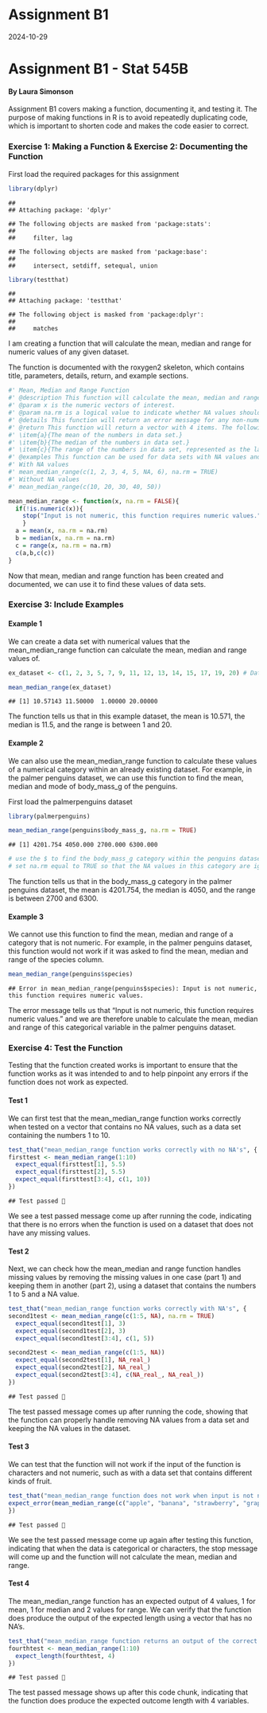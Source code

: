 Assignment B1
================
2024-10-29

# Assignment B1 - Stat 545B

#### By Laura Simonson

Assignment B1 covers making a function, documenting it, and testing it.
The purpose of making functions in R is to avoid repeatedly duplicating
code, which is important to shorten code and makes the code easier to
correct.

### Exercise 1: Making a Function & Exercise 2: Documenting the Function

First load the required packages for this assignment

``` r
library(dplyr)
```

    ## 
    ## Attaching package: 'dplyr'

    ## The following objects are masked from 'package:stats':
    ## 
    ##     filter, lag

    ## The following objects are masked from 'package:base':
    ## 
    ##     intersect, setdiff, setequal, union

``` r
library(testthat)
```

    ## 
    ## Attaching package: 'testthat'

    ## The following object is masked from 'package:dplyr':
    ## 
    ##     matches

I am creating a function that will calculate the mean, median and range
for numeric values of any given dataset.

The function is documented with the roxygen2 skeleton, which contains
title, parameters, details, return, and example sections.

``` r
#' Mean, Median and Range Function
#' @description This function will calculate the mean, median and range values for numeric vectors.
#' @param x is the numeric vectors of interest.  
#' @param na.rm is a logical value to indicate whether NA values should be removed before computation. The default is false. 
#' @details This function will return an error message for any non-numeric values that are inputted. 
#' @return This function will return a vector with 4 items. The following elements will be returned:
#' \item{a}{The mean of the numbers in data set.}
#' \item{b}{The median of the numbers in data set.}
#' \item{c}{The range of the numbers in data set, represented as the last two numbers in the return, the minimum and maximum values.}
#' @examples This function can be used for data sets with NA values and for datasets without NA values
#' With NA values
#' mean_median_range(c(1, 2, 3, 4, 5, NA, 6), na.rm = TRUE)
#' Without NA values
#' mean_median_range(c(10, 20, 30, 40, 50))

mean_median_range <- function(x, na.rm = FALSE){
  if(!is.numeric(x)){
    stop("Input is not numeric, this function requires numeric values.")
    }
  a = mean(x, na.rm = na.rm)
  b = median(x, na.rm = na.rm)
  c = range(x, na.rm = na.rm)
  c(a,b,c(c))
}
```

Now that mean, median and range function has been created and
documented, we can use it to find these values of data sets.

### Exercise 3: Include Examples

#### Example 1

We can create a data set with numerical values that the
mean_median_range function can calculate the mean, median and range
values of.

``` r
ex_dataset <- c(1, 2, 3, 5, 7, 9, 11, 12, 13, 14, 15, 17, 19, 20) # Data set with random numbers 

mean_median_range(ex_dataset)
```

    ## [1] 10.57143 11.50000  1.00000 20.00000

The function tells us that in this example dataset, the mean is 10.571,
the median is 11.5, and the range is between 1 and 20.

#### Example 2

We can also use the mean_median_range function to calculate these values
of a numerical category within an already existing dataset. For example,
in the palmer penguins dataset, we can use this function to find the
mean, median and mode of body_mass_g of the penguins.

First load the palmerpenguins dataset

``` r
library(palmerpenguins)
```

``` r
mean_median_range(penguins$body_mass_g, na.rm = TRUE) 
```

    ## [1] 4201.754 4050.000 2700.000 6300.000

``` r
# use the $ to find the body_mass_g category within the penguins dataset 
# set na.rm equal to TRUE so that the NA values in this category are ignored by the function, otherwise the mean, median and range are calculated as NA. 
```

The function tells us that in the body_mass_g category in the palmer
penguins dataset, the mean is 4201.754, the median is 4050, and the
range is between 2700 and 6300.

#### Example 3

We cannot use this function to find the mean, median and range of a
category that is not numeric. For example, in the palmer penguins
dataset, this function would not work if it was asked to find the mean,
median and range of the species column.

``` r
mean_median_range(penguins$species)
```

    ## Error in mean_median_range(penguins$species): Input is not numeric, this function requires numeric values.

The error message tells us that “Input is not numeric, this function
requires numeric values.” and we are therefore unable to calculate the
mean, median and range of this categorical variable in the palmer
penguins dataset.

### Exercise 4: Test the Function

Testing that the function created works is important to ensure that the
function works as it was intended to and to help pinpoint any errors if
the function does not work as expected.

#### Test 1

We can first test that the mean_median_range function works correctly
when tested on a vector that contains no NA values, such as a data set
containing the numbers 1 to 10.

``` r
test_that("mean_median_range function works correctly with no NA's", {
firsttest <- mean_median_range(1:10)
  expect_equal(firsttest[1], 5.5)
  expect_equal(firsttest[2], 5.5)
  expect_equal(firsttest[3:4], c(1, 10))
})
```

    ## Test passed 🥳

We see a test passed message come up after running the code, indicating
that there is no errors when the function is used on a dataset that does
not have any missing values.

#### Test 2

Next, we can check how the mean_median and range function handles
missing values by removing the missing values in one case (part 1) and
keeping them in another (part 2), using a dataset that contains the
numbers 1 to 5 and a NA value.

``` r
test_that("mean_median_range function works correctly with NA's", {
second1test <- mean_median_range(c(1:5, NA), na.rm = TRUE)
  expect_equal(second1test[1], 3)
  expect_equal(second1test[2], 3)
  expect_equal(second1test[3:4], c(1, 5))

second2test <- mean_median_range(c(1:5, NA))
  expect_equal(second2test[1], NA_real_)   
  expect_equal(second2test[2], NA_real_)    
  expect_equal(second2test[3:4], c(NA_real_, NA_real_))
})
```

    ## Test passed 🥳

The test passed message comes up after running the code, showing that
the function can properly handle removing NA values from a data set and
keeping the NA values in the dataset.

#### Test 3

We can test that the function will not work if the input of the function
is characters and not numeric, such as with a data set that contains
different kinds of fruit.

``` r
test_that("mean_median_range function does not work when input is not numeric", {
expect_error(mean_median_range(c("apple", "banana", "strawberry", "grape")), "Input is not numeric, this function requires numeric values.")
})
```

    ## Test passed 🥇

We see the test passed message come up again after testing this
function, indicating that when the data is categorical or characters,
the stop message will come up and the function will not calculate the
mean, median and range.

#### Test 4

The mean_median_range function has an expected output of 4 values, 1 for
mean, 1 for median and 2 values for range. We can verify that the
function does produce the output of the expected length using a vector
that has no NA’s.

``` r
test_that("mean_median_range function returns an output of the correct length", {
fourthtest <- mean_median_range(1:10)
  expect_length(fourthtest, 4)
})
```

    ## Test passed 🎊

The test passed message shows up after this code chunk, indicating that
the function does produce the expected outcome length with 4 variables.
